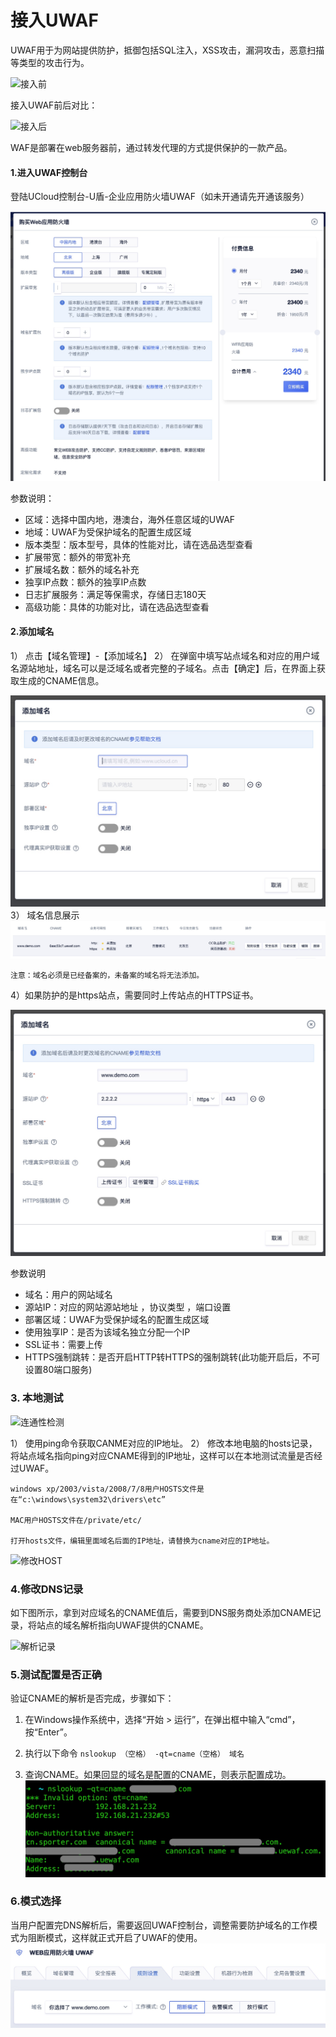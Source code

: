 

# 接入UWAF

UWAF用于为网站提供防护，抵御包括SQL注入，XSS攻击，漏洞攻击，恶意扫描等类型的攻击行为。

![接入前](../images/waf1.png)

接入UWAF前后对比：

![接入后](../images/waf2.png)

WAF是部署在web服务器前，通过转发代理的方式提供保护的一款产品。

#### 1.进入UWAF控制台

登陆UCloud控制台-U盾-企业应用防火墙UWAF（如未开通请先开通该服务）

![购买UWAF](../images/common/waf24.jpg)

参数说明：

  - 区域：选择中国内地，港澳台，海外任意区域的UWAF
  - 地域：UWAF为受保护域名的配置生成区域
  - 版本类型：版本型号，具体的性能对比，请在选品选型查看
  - 扩展带宽：额外的带宽补充
  - 扩展域名数：额外的域名补充
  - 独享IP点数：额外的独享IP点数
  - 日志扩展服务：满足等保需求，存储日志180天
  - 高级功能：具体的功能对比，请在选品选型查看

#### 2.添加域名
1） 点击【域名管理】-【添加域名】
2） 在弹窗中填写站点域名和对应的用户域名源站地址，域名可以是泛域名或者完整的子域名。点击【确定】后，在界面上获取生成的CNAME信息。

![添加域名](../images/common/waf25.jpg)
3） 域名信息展示
![查询列表](../images/common/waf26.jpg)

`注意：域名必须是已经备案的，未备案的域名将无法添加。`

4）如果防护的是https站点，需要同时上传站点的HTTPS证书。

![添加域名](../images/common/waf27.jpg)

参数说明

  - 域名：用户的网站域名
  - 源站IP：对应的网站源站地址 ，协议类型 ，端口设置
  - 部署区域：UWAF为受保护域名的配置生成区域
  - 使用独享IP：是否为该域名独立分配一个IP
  - SSL证书：需要上传
  - HTTPS强制跳转：是否开启HTTP转HTTPS的强制跳转(此功能开启后，不可设置80端口服务)

### 3. 本地测试
![连通性检测](../images/common/waf28.png)

1） 使用ping命令获取CANME对应的IP地址。
2） 修改本地电脑的hosts记录，将站点域名指向ping对应CNAME得到的IP地址，这样可以在本地测试流量是否经过UWAF。

``` 
windows xp/2003/vista/2008/7/8用户HOSTS文件是在“c:\windows\system32\drivers\etc”

MAC用户HOSTS文件在/private/etc/

打开hosts文件，编辑里面域名后面的IP地址，请替换为cname对应的IP地址。
```

![修改HOST](../images/common/waf29.png)

### 4.修改DNS记录

如下图所示，拿到对应域名的CNAME值后，需要到DNS服务商处添加CNAME记录，将站点的域名解析指向UWAF提供的CNAME。

![解析记录](../images/common/waf30.png)

### 5.测试配置是否正确

验证CNAME的解析是否完成，步骤如下：

1. 在Windows操作系统中，选择“开始 \> 运行”，在弹出框中输入“cmd”，按“Enter”。

2. 执行以下命令
``nslookup （空格） -qt=cname（空格） 域名``

3. 查询CNAME。如果回显的域名是配置的CNAME，则表示配置成功。
 ![结果验证](../images/common/waf31.jpg)

### 6.模式选择
当用户配置完DNS解析后，需要返回UWAF控制台，调整需要防护域名的工作模式为阻断模式，这样就正式开启了UWAF的使用。
 ![模式调整](../images/opintro/waf50.jpg)

